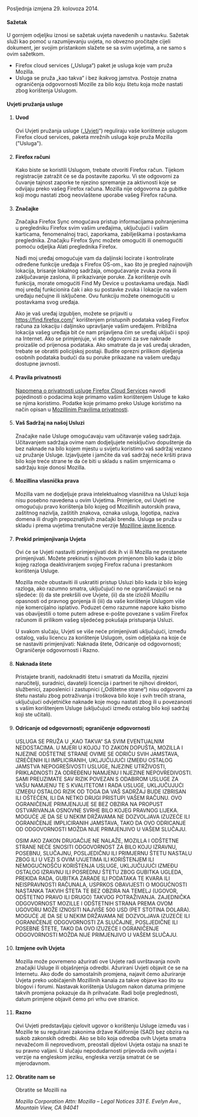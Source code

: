 Posljednja izmjena 29. kolovoza 2014.

#### Sažetak

U gornjem odjeljku iznosi se sažetak uvjeta navedenih u nastavku. Sažetak služi kao pomoć u razumijevanju uvjeta, no obvezno pročitajte cijeli dokument, jer svojim pristankom slažete se sa svim uvjetima, a ne samo s ovim sažetkom.

- Firefox cloud services („Usluga“) paket je usluga koje vam pruža Mozilla.
- Usluga se pruža „kao takva“ i bez ikakvog jamstva. Postoje znatna ograničenja odgovornosti Mozille za bilo koju štetu koja može nastati zbog korištenja Uslugom.

#### Uvjeti pružanja usluge

1. #### Uvod

    Ovi Uvjeti pružanja usluge („<u>Uvjeti</u>“) reguliraju vaše korištenje uslugom Firefox cloud services, paketa mrežnih usluga koje pruža Mozilla ("Usluga").

2. #### Firefox računi

    Kako biste se koristili Uslugom, trebate otvoriti Firefox račun.  Tijekom registracije zatražit će se da postavite zaporku. Vi ste odgovorni za čuvanje tajnost zaporke te njezino spremanje za aktivnosti koje se odvijaju preko vašeg Firefox računa. Mozilla nije odgovorna za gubitke koji mogu nastati zbog neovlaštene uporabe vašeg Firefox računa.

3. #### Značajke

    Značajka Firefox Sync omogućava pristup informacijama pohranjenima u pregledniku Firefox svim vašim uređajima, uključujući i vašim karticama, fenomenalnoj traci, zaporkama, zabilješkama i postavkama preglednika. Značajku Firefox Sync možete omogućiti ili onemogućiti pomoću odjeljka Alati preglednika Firefox.

    Nađi moj uređaj omogućuje vam da daljinski locirate i kontrolirate određene funkcije uređaja s Firefox OS-om., kao što je pregled najnovijih lokacija, brisanje lokalnog sadržaja, omogućavanje zvuka zvona ili zaključavanje zaslona, ili prikazivanje poruke. Za korištenje ovih funkcija, morate omogućiti Find My Device u postavkama uređaja.  Nađi moj uređaj funkcionira čak i ako su postavke zvuka i lokacije na vašem uređaju nečujne ili isključene. Ovu funkciju možete onemogućiti u postavkama svog uređaja.

    Ako je vaš uređaj izgubljen, možete se prijaviti u https://find.firefox.com/' korištenjem pristupnih podataka vašeg Firefox računa za lokaciju i daljinsko upravljanje vašim uređajem. Približna lokacija vašeg uređaja bit će nam prijavljena čim se uređaj uključi i spoji na Internet.   Ako se primjenjuje, vi ste odgovorni za sve naknade proizašle od prijenosa podataka. Ako smatrate da je vaš uređaj ukraden, trebate se obratiti policijskoj postaji. Budite oprezni prilikom dijeljenja osobnih podataka budući da su poruke prikazane na vašem uređaju dostupne javnosti.

4. #### Pravila privatnosti

    [Napomena o privatnosti usluge Firefox Cloud Services](https://www.mozilla.org/privacy/firefox-cloud/) navodi pojedinosti o podacima koje primamo vašim korištenjem Usluge te kako se njima koristimo. Podatke koje primamo preko Usluge koristimo na način opisan u [Mozillinim Pravilima privatnosti](https://www.mozilla.org/privacy/).

5. #### Vaš Sadržaj na našoj Usluzi

    Značajke naše Usluge omogućavaju vam učitavanje vašeg sadržaja. Učitavanjem sadržaja ovime nam dodjeljujete neisključivo dopuštenje da bez naknade na bilo kojem mjestu u svijetu koristimo vaš sadržaj vezano uz pružanje Usluge. Izjavljujete i jamčite da vaš sadržaj neće kršiti prava bilo koje treće strane te da će biti u skladu s našim smjernicama o sadržaju koje donosi Mozilla.

6. #### Mozillina vlasnička prava

    Mozilla vam ne dodjeljuje prava intelektualnog vlasništva na Usluzi koja nisu posebno navedena u ovim Uvjetima. Primjerice, ovi Uvjeti ne omogućuju pravo korištenja bilo kojeg od Mozillinih autorskih prava, zaštitnog nazivlja, zaštitih znakova, oznaka usluga, logotipa, naziva domena ili drugih prepoznatljivih značajki brenda. Usluga se pruža u skladu i prema uvjetima trenutačne verzije [Mozilline javne licence](https://www.mozilla.org/MPL/).

7. #### Prekid primjenjivanja Uvjeta

    Ovi će se Uvjeti nastaviti primjenjivati dok ih vi ili Mozilla ne prestanete primjenjivati. Možete prekinuti s njihovom primjenom bilo kada iz bilo kojeg razloga deaktiviranjem svojeg Firefox računa i prestankom korištenja Usluge.

    Mozilla može obustaviti ili uskratiti pristup Usluzi bilo kada iz bilo kojeg razloga, ako razumno smatra, uključujući no ne ograničavajući se na sljedeće: (i) da ste prekršili ove Uvjete, (ii) da ste izložili Mozillu opasnosti od pravnog gonjenja ili (iii) da vaše korištenje Uslugom više nije komercijalno isplativo. Poduzet ćemo razumne napore kako bismo vas obavijestili o tome putem adrese e-pošte povezane s vašim Firefox računom ili prilikom vašeg sljedećeg pokušaja pristupanja Usluzi.

    U svakom slučaju, Uvjeti se više neće primjenjivati uključujući, između ostalog, vašu licencu za korištenje Uslugom, osim odjeljaka na koje će se nastaviti primjenjivati: Naknada štete, Odricanje od odgovornosti; Ograničenje odgovornosti i Razno.

8. #### Naknada štete

    Pristajete braniti, nadoknaditi štetu i smatrati da Mozilla, njezini naručitelji, suradnici, davatelji licencija i partneri te njihovi direktori, službenici, zaposlenici i zastupnici („Odštetne strane“) nisu odgovorni za štetu nastalu zbog potraživanja i troškova bilo koje i svih trećih strana, uključujući odvjetničke naknade koje mogu nastati zbog ili u povezanosti s vašim korištenjem Usluge (uključujući između ostalog bilo koji sadržaj koji ste učitali).

9. #### Odricanje od odgovornosti; ograničenje odgovornosti

    USLUGA SE PRUŽA U „KAO TAKVA“ SA SVIM EVENTUALNIM NEDOSTACIMA. U MJERI U KOJOJ TO ZAKON DOPUŠTA, MOZILLA I NJEZINE ODŠTETNE STRANE OVIME SE ODRIČU SVIH JAMSTAVA, IZREČENIH ILI IMPLICIRANIH, UKLJUČUJUĆI IZMEĐU OSTALOG JAMSTVA NEPOGREŠIVOSTI USLUGE, NJEZINE UTRŽIVOSTI, PRIKLADNOSTI ZA ODREĐENU NAMJENU I NJEZINE NEPOVREDIVOSTI. SAMI PREUZIMATE SAV RIZIK POVEZAN S ODABIROM USLUGE ZA VAŠU NAMJENU TE S KVALITETOM I RADA USLUGE, UKLJUČUJUĆI IZMEĐU OSTALOG RIZIK OD TOGA DA VAŠ SADRŽAJ BUDE IZBRISAN ILI OŠTEĆEN, ILI DA NETKO DRUGI PRISTUPI VAŠEM RAČUNU. OVO OGRANIČENJE PRIMJENJUJE SE BEZ OBZIRA NA PROPUST OSTVARIVANJA OSNOVNE SVRHE BILO KOJEG PRAVNOG LIJEKA. MOGUĆE JE DA SE U NEKIM DRŽAVAMA NE DOZVOLJAVA IZUZEĆE ILI OGRANIČENJE IMPLICIRANIH JAMSTAVA, TAKO DA OVO ODRICANJE OD ODGOVORNOSTI MOŽDA NIJE PRIMJENJIVO U VAŠEM SLUČAJU.

    OSIM AKO ZAKON DRUGAČIJE NE NALAŽE, MOZILLA I ODŠTETNE STRANE NEĆE SNOSITI ODGOVORNOST ZA BILO KOJU IZRAVNU, POSEBNU, SLUČAJNU, POSLJEDIČNU ILI PRIMJERNU ŠTETU NASTALU ZBOG ILI U VEZI S OVIM UVJETIMA ILI KORIŠTENJEM ILI NEMOGUĆNOŠĆU KORIŠTENJA USLUGE, UKLJUČUJUĆI IZMEĐU OSTALOG IZRAVNU ILI POSREDNU ŠTETU ZBOG GUBITKA UGLEDA, PREKIDA RADA, GUBITKA ZARADE ILI PODATAKA TE KVARA ILI NEISPRAVNOSTI RAČUNALA, USPRKOS OBAVIJESTI O MOGUĆNOSTI NASTANKA TAKVIH ŠTETA TE BEZ OBZIRA NA TEMELJ (UGOVOR, ODŠTETNO PRAVO ILI DRUGO) TAKVOG POTRAŽIVANJA. ZAJEDNIČKA ODGOVORNOST MOZILLE I ODŠTETNIH STRANA PREMA OVOM UGOVORU MOŽE IZNOSITI NAJVIŠE 500 USD (PET STOTINA DOLARA). MOGUĆE JE DA SE U NEKIM DRŽAVAMA NE DOZVOLJAVA IZUZEĆE ILI OGRANIČENJE ODGOVORNOSTI ZA SLUČAJNE, POSLJEDIČNE ILI POSEBNE ŠTETE, TAKO DA OVO IZUZEĆE I OGRANIČENJE ODGOVORNOSTI MOŽDA NIJE PRIMJENJIVO U VAŠEM SLUČAJU.

10. #### Izmjene ovih Uvjeta

    Mozilla može povremeno ažurirati ove Uvjete radi uvrštavanja novih značajki Usluge ili objašnjenja odredbi. Ažurirani Uvjeti objavit će se na Internetu. Ako dođe do samostalnih promjena, najavit ćemo ažuriranje Uvjeta preko uobičajenih Mozillinih kanala za takve objave kao što su blogovi i forumi. Nastavak korištenja Uslugom nakon datuma primjene takvih promjena pokazuje da ih prihvaćate. Radi bolje preglednosti, datum primjene objavit ćemo pri vrhu ove stranice.

11. #### Razno

    Ovi Uvjeti predstavljaju cjelovit ugovor o korištenju Usluge između vas i Mozille te su regulirani zakonima države Kalifornije (SAD) bez obzira na sukob zakonskih odredbi. Ako se bilo koja odredba ovih Uvjeta smatra nevažećom ili neprovedivom, preostali dijelovi Uvjeta ostaju na snazi te su pravno valjani. U slučaju nepodudarnosti prijevoda ovih uvjeta i verzije na engleskom jeziku, engleska verzija smatrat će se mjerodavnom.

12. #### Obratite nam se

    Obratite se Mozilli na

    <address>
      Mozilla Corporation 
      Attn: Mozilla – Legal Notices 
      331 E. Evelyn Ave., 
      Mountain View, CA 94041 
    </address>
